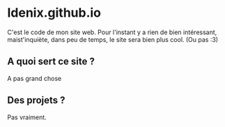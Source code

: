 # Idenix.github.io
C'est le code de mon site web. Pour l'instant y a rien de bien intéressant, maist'inquiète, dans peu de temps, le site sera bien plus cool. (Ou pas :3)

## A quoi sert ce site ?

A pas grand chose

## Des projets ?

Pas vraiment.